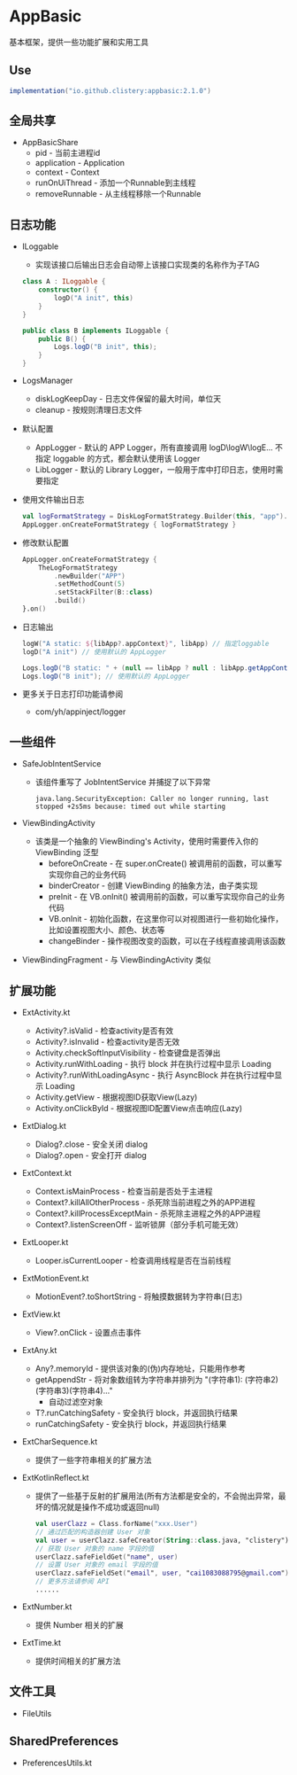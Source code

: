 # AppBasic

基本框架，提供一些功能扩展和实用工具

## Use

```gradle
implementation("io.github.clistery:appbasic:2.1.0")
```

## 全局共享

- AppBasicShare
  - pid - 当前主进程id
  - application - Application
  - context - Context
  - runOnUiThread - 添加一个Runnable到主线程
  - removeRunnable - 从主线程移除一个Runnable

## 日志功能

- ILoggable
  - 实现该接口后输出日志会自动带上该接口实现类的名称作为子TAG
  
  ```kotlin
  class A : ILoggable {
      constructor() {
          logD("A init", this)
      }   
  }
  ```
  
  ```java
  public class B implements ILoggable {
      public B() {
          Logs.logD("B init", this);
      }
  }
  ```

- LogsManager
  - diskLogKeepDay - 日志文件保留的最大时间，单位天
  - cleanup - 按规则清理日志文件

- 默认配置
  - AppLogger - 默认的 APP Logger，所有直接调用 logD\logW\logE... 不指定 loggable 的方式，都会默认使用该 Logger
  - LibLogger - 默认的 Library Logger，一般用于库中打印日志，使用时需要指定
- 使用文件输出日志

  ```kotlin
  val logFormatStrategy = DiskLogFormatStrategy.Builder(this, "app").build()
  AppLogger.onCreateFormatStrategy { logFormatStrategy }
  ```

- 修改默认配置

  ```kotlin
  AppLogger.onCreateFormatStrategy {
      TheLogFormatStrategy
          .newBuilder("APP")
          .setMethodCount(5)
          .setStackFilter(B::class)
          .build()
  }.on()
  ```

- 日志输出

  ```kotlin
  logW("A static: ${libApp?.appContext}", libApp) // 指定loggable
  logD("A init") // 使用默认的 AppLogger
  ```
  
  ```java
  Logs.logD("B static: " + (null == libApp ? null : libApp.getAppContext()), libApp); // 指定loggable
  Logs.logD("B init"); // 使用默认的 AppLogger
  ```

- 更多关于日志打印功能请参阅
  - com/yh/appinject/logger

## 一些组件

- SafeJobIntentService
  - 该组件重写了 JobIntentService 并捕捉了以下异常

    ```log
    java.lang.SecurityException: Caller no longer running, last stopped +2s5ms because: timed out while starting
    ```

- ViewBindingActivity
  - 该类是一个抽象的 ViewBinding's Activity，使用时需要传入你的 ViewBinding 泛型
    - beforeOnCreate - 在 super.onCreate() 被调用前的函数，可以重写实现你自己的业务代码
    - binderCreator - 创建 ViewBinding 的抽象方法，由子类实现
    - preInit - 在 VB.onInit() 被调用前的函数，可以重写实现你自己的业务代码
    - VB.onInit - 初始化函数，在这里你可以对视图进行一些初始化操作，比如设置视图大小、颜色、状态等
    - changeBinder - 操作视图改变的函数，可以在子线程直接调用该函数
- ViewBindingFragment - 与 ViewBindingActivity 类似

## 扩展功能

- ExtActivity.kt
  - Activity?.isValid - 检查activity是否有效
  - Activity?.isInvalid - 检查activity是否无效
  - Activity.checkSoftInputVisibility - 检查键盘是否弹出
  - Activity.runWithLoading - 执行 block 并在执行过程中显示 Loading
  - Activity?.runWithLoadingAsync - 执行 AsyncBlock 并在执行过程中显示 Loading
  - Activity.getView - 根据视图ID获取View(Lazy)
  - Activity.onClickById - 根据视图ID配置View点击响应(Lazy)
- ExtDialog.kt
  - Dialog?.close - 安全关闭 dialog
  - Dialog?.open - 安全打开 dialog
- ExtContext.kt
  - Context.isMainProcess - 检查当前是否处于主进程
  - Context?.killAllOtherProcess - 杀死除当前进程之外的APP进程
  - Context?.killProcessExceptMain - 杀死除主进程之外的APP进程
  - Context?.listenScreenOff - 监听锁屏（部分手机可能无效）
- ExtLooper.kt
  - Looper.isCurrentLooper - 检查调用线程是否在当前线程
- ExtMotionEvent.kt
  - MotionEvent?.toShortString - 将触摸数据转为字符串(日志)
- ExtView.kt
  - View?.onClick - 设置点击事件
- ExtAny.kt
  - Any?.memoryId - 提供该对象的(伪)内存地址，只能用作参考
  - getAppendStr - 将对象数组转为字符串并排列为 "(字符串1): (字符串2)(字符串3)(字符串4)..."
    - 自动过滤空对象
  - T?.runCatchingSafety - 安全执行 block，并返回执行结果
  - runCatchingSafety - 安全执行 block，并返回执行结果
- ExtCharSequence.kt
  - 提供了一些字符串相关的扩展方法
- ExtKotlinReflect.kt
  - 提供了一些基于反射的扩展用法(所有方法都是安全的，不会抛出异常，最坏的情况就是操作不成功或返回null)

    ```kotlin
    val userClazz = Class.forName("xxx.User")
    // 通过匹配的构造器创建 User 对象
    val user = userClazz.safeCreator(String::class.java, "clistery")
    // 获取 User 对象的 name 字段的值
    userClazz.safeFieldGet("name", user)
    // 设置 User 对象的 email 字段的值
    userClazz.safeFieldSet("email", user, "cai1083088795@gmail.com")
    // 更多方法请参阅 API
    ......
    ```

- ExtNumber.kt
  - 提供 Number 相关的扩展
- ExtTime.kt
  - 提供时间相关的扩展方法

## 文件工具

- FileUtils

## SharedPreferences

- PreferencesUtils.kt
